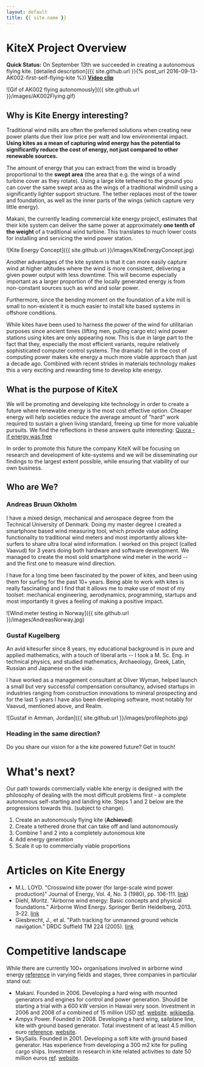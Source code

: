 ```yaml
---
layout: default
title: {{ site.name }}
---
```


# KiteX Project Overview
**Quick Status:** On September 13th we succeeded in creating a autonomous flying kite. [detailed description]({{ site.github.url }}{% post_url 2016-09-13-AK002-first-self-flying-kite %}) **[Video clip](https://youtu.be/O_YaRTxpii8)**

![Gif of AK002 flying autonomously]({{ site.github.url }}/images/AK002Flying.gif)

## Why is Kite Energy interesting?
Traditional wind mills are often the preferred solutions when creating new power plants due their low price per watt and low environmental impact. **Using kites as a mean of capturing wind energy has the potential to significantly reduce the cost of energy, not just compared to other renewable sources.**

The amount of energy that you can extract from the wind is broadly proportional to the **swept area** (the area that e.g. the wings of a wind turbine cover as they rotate). Using a large kite tethered to the ground you can cover the same swept area as the wings of a traditional windmill using a significantly lighter support structure. The tether replaces most of the tower and foundation, as well as the inner parts of the wings (which capture very little energy).

Makani, the currently leading commercial kite energy project, estimates that their kite system can deliver the same power at approximately **one tenth of the weight** of a traditional wind turbine. This translates to much lower costs for installing and servicing the wind power station.

![Kite Energy Concept]({{ site.github.url }}/images/KiteEnergyConcept.jpg)

Another advantages of the kite system is that it can more easily capture wind at higher altitudes where the wind is more consistent, delivering a given power output with less downtime. This will become especially important as a larger proportion of the locally generated energy is from non-constant sources such as wind and solar power. 

Furthermore, since the bending moment on the foundation of a kite mill is small to non-existent it is much easier to install kite based systems in offshore conditions.

While kites have been used to harness the power of the wind for utilitarian purposes since ancient times (lifting men, pulling cargo etc) wind power stations using kites are only appearing now. This is due in large part to the fact that they, especially the most efficient variants, require relatively sophisticated computer control systems. The dramatic fall in the cost of computing power makes kite energy a much more viable approach than just a decade ago. Combined with recent strides in materials technology makes this a very exciting and rewarding time to develop kite energy.

## What is the purpose of KiteX
We will be promoting and developing kite technology in order to create a future where renewable energy is the most cost effective option. Cheaper energy will help societies reduce the average amount of "hard" work required to sustain a given living standard, freeing up time for more valuable pursuits. We find the reflections in these answers quite interesting: [Quora - if energy was free](https://www.quora.com/If-energy-was-free-and-renewable-how-would-the-economy-be-fundamentally-different-from-what-it-is-now)

In order to promote this future the company KiteX will be focusing on research and development of kite-systems and we will be disseminating our findings to the largest extent possible, while ensuring that viability of our own business.

## Who are We?

### Andreas Bruun Okholm
I have a mixed design, mechanical and aerospace degree from the Technical University of Denmark. Doing my master degree I created a smartphone based wind measuring tool, which provide value adding functionality to traditional wind meters and most importantly allows kite-surfers to share ultra local wind information. I worked on this project (called Vaavud) for 3 years doing both hardware and software development. We managed to create the most sold smartphone wind meter in the world -- and the first one to measure wind direction.

I have for a long time been fascinated by the power of kites, and been using them for surfing for the past 10+ years. Being able to work with kites is really fascinating and I find that it allows me to make use of most of my toolset: mechanical engineering, aerodynamics, programming, startups and most importantly it gives a feeling of making a positive impact.

![Wind meter testing in Norway]({{ site.github.url }}/images/AndreasNorway.jpg)

### Gustaf Kugelberg

An avid kitesurfer since 8 years, my educational background is in pure and applied mathematics, with a touch of liberal arts -- I took a M. Sc. Eng. in technical physics, and studied mathematics, Archaeology, Greek, Latin, Russian and Japanese on the side.

I have worked as a management consultant at Oliver Wyman, helped launch a small but very successful compensation consultancy, advised startups in industries ranging from construction innovations to mineral prospecting and for the last 5 years I have also been developing software, most notably for Vaavud, mentioned above, and Realm.

![Gustaf in Amman, Jordan]({{ site.github.url }}/images/profilephoto.jpg)

### Heading in the same direction?
Do you share our vision for a the kite powered future? Get in touch!

# What's next?
Our path towards commercially viable kite energy is designed with the philosophy of dealing with the most difficult problems first - a complete autonomous self-starting and landing kite. Steps 1 and 2 below are the progressions towards this. (subject to change).

1. Create an autonomously flying kite (**Achieved**)
2. Create a tethered drone that can take off and land autonomously
3. Combine 1 and 2 into a completely autonomous kite
4. Add energy generation
5. Scale it up to commercially viable proportions

# Articles on Kite Energy

* M.L. LOYD.  "Crosswind kite power (for large-scale wind power production)" Journal of Energy, Vol. 4, No. 3 (1980), pp. 106-111.
[link](http://edge.rit.edu/content/R15901/public/Matt%20Kennedy/homes.esat.kuleuven.be_~highwind_wp-content_uploads_2011_07_Loyd1980.pdf))
* Diehl, Moritz. "Airborne wind energy: Basic concepts and physical foundations." Airborne Wind Energy. Springer Berlin Heidelberg, 2013. 3-22. [link](http://homes.esat.kuleuven.be/~highwind/wp-content/uploads/2013/08/Diehl2013a.pdf)
* Giesbrecht, J., et al. "Path tracking for unmanned ground vehicle navigation." DRDC Suffield TM 224 (2005). [link](http://cradpdf.drdc-rddc.gc.ca/PDFS/unc45/p524913.pdf)

# Competitive landscape

While there are currently 100+ organisations involved in airborne wind energy [reference](http://energykitesystems.net/AWEstakeholders/index.html) in varying fields and stages, three companies in particular stand out:
* Makani. Founded in 2006. Developing a hard wing with mounted generators and engines for control and power generation. Should be starting a trial with a 600 kW version in Hawaii very soon. Investment in 2006 and 2008 of a combined of 15 million USD [ref](http://www.itechpost.com/articles/9658/20130523/google-x-makani-power-make-traditional-wind-energy-obsolete.htm). [website](https://www.google.com/makani/). [wikipedia](https://en.wikipedia.org/wiki/Makani_Power).  
* Ampyx Power. Founded in 2008. Developing a hard wing, sailplane line, kite with ground based generator. Total investment of at least 4.5 million euro [reference](https://www.ampyxpower.com/partners). [website](https://www.ampyxpower.com).
* SkySails. Founded in 2001. Developing a soft kite with ground based generator. Has experience from developing a 300 m2 kite for pulling cargo ships. Investment in research in kite related activities to date 50 million euros [ref](http://www.skysails.info/english/power/development/). [website](http://www.skysails.info/).
